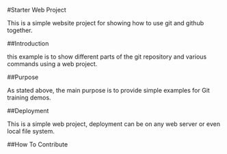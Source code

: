 #Starter Web Project

This is a simple website project for showing how to use git and github together.

##Introduction

this example is to show different parts of the git repository and various commands using a web project.

##Purpose

As stated above, the main purpose is to provide simple examples for Git training demos.

##Deployment

This is a simple web project, deployment can be on any web server or even local file system.

##How To Contribute
